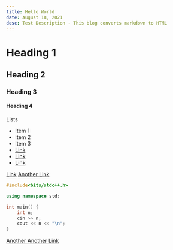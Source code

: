 ```yaml
---
title: Hello World
date: August 18, 2021
desc: Test Description - This blog converts markdown to HTML
---
```


# Heading 1

## Heading 2

### Heading 3

#### Heading 4

Lists

- Item 1
- Item 2
- Item 3
- [Link](balajiofficial.vercel.app)
- [Link](balajiofficial.vercel.app)
- [Link](balajiofficial.vercel.app)

[Link](balajiofficial.vercel.app)
[Another Link](github.com\balajiofficial\Website)

```cpp
#include<bits/stdc++.h>

using namespace std;

int main() {
    int n;
    cin >> n;
    cout << n << "\n";
}
```

[Another Another Link](github.com)
